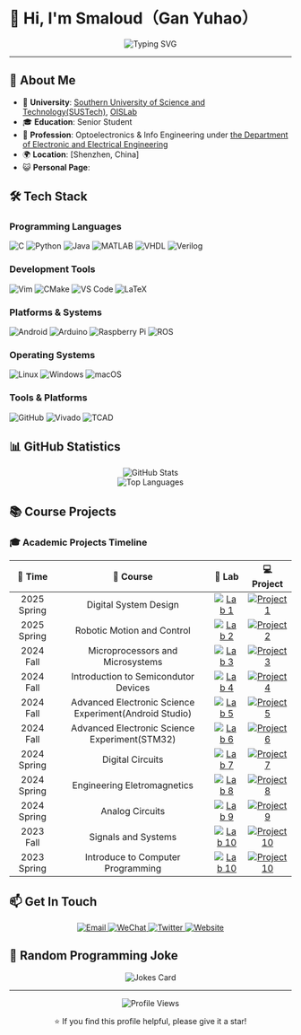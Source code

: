 # 👋 Hi, I'm Smaloud（Gan Yuhao）

<div align="center">
  <img src="https://readme-typing-svg.herokuapp.com?font=Fira+Code&weight=500&size=28&pause=1000&color=4F8CC9&center=true&vCenter=true&width=500&lines=Welcome+to+my+GitHub+Profile" alt="Typing SVG" />
</div>

---

## 🚀 About Me

- 🏫 **University**: [Southern University of Science and Technology(SUSTech)](https://twww.sustech.edu.cn/?lang=zh), [OISLab](http://shaolab.com)
- 🎓 **Education**: Senior Student
- 💼 **Profession**: Optoelectronics & Info Engineering under [the Department of Electronic and Electrical Engineering](https://eee.sustech.edu.cn/?view)
- 🌍 **Location**: [Shenzhen, China]
- 😺 **Personal Page**:


## 🛠️ Tech Stack

### Programming Languages
![C](https://img.shields.io/badge/-C-A8B9CC?style=flat-square&logo=c&logoColor=black)
![Python](https://img.shields.io/badge/-Python-3776AB?style=flat-square&logo=Python&logoColor=white)
![Java](https://img.shields.io/badge/-Java-ED8B00?style=flat-square&logo=java&logoColor=white)
![MATLAB](https://img.shields.io/badge/-MATLAB-0076A8?style=flat-square&logo=mathworks&logoColor=white)
![VHDL](https://img.shields.io/badge/-VHDL-4B32C3?style=flat-square&logo=vhdl&logoColor=white)
![Verilog](https://img.shields.io/badge/-Verilog-FF6F00?style=flat-square&logo=verilog&logoColor=white)

### Development Tools
![Vim](https://img.shields.io/badge/-Vim-019733?style=flat-square&logo=vim&logoColor=white)
![CMake](https://img.shields.io/badge/-CMake-064F8C?style=flat-square&logo=cmake&logoColor=white)
![VS Code](https://img.shields.io/badge/-VS_Code-007ACC?style=flat-square&logo=visual-studio-code&logoColor=white)
![LaTeX](https://img.shields.io/badge/-LaTeX-008080?style=flat-square&logo=latex&logoColor=white)

### Platforms & Systems
![Android](https://img.shields.io/badge/-Android-3DDC84?style=flat-square&logo=android&logoColor=white)
![Arduino](https://img.shields.io/badge/-Arduino-00979D?style=flat-square&logo=arduino&logoColor=white)
![Raspberry Pi](https://img.shields.io/badge/-Raspberry_Pi-C51D4A?style=flat-square&logo=raspberry-pi&logoColor=white)
![ROS](https://img.shields.io/badge/-ROS-22314E?style=flat-square&logo=ros&logoColor=white)

### Operating Systems
![Linux](https://img.shields.io/badge/-Linux-FCC624?style=flat-square&logo=linux&logoColor=black)
![Windows](https://img.shields.io/badge/-Windows-0078D6?style=flat-square&logo=windows&logoColor=white)
![macOS](https://img.shields.io/badge/-macOS-000000?style=flat-square&logo=macos&logoColor=white)

### Tools & Platforms
![GitHub](https://img.shields.io/badge/-GitHub-181717?style=flat-square&logo=github&logoColor=white)
![Vivado](https://img.shields.io/badge/-Vivado-FF6F00?style=flat-square&logo=xilinx&logoColor=white)
![TCAD](https://img.shields.io/badge/-TCAD-000000?style=flat-square&logo=synopsys&logoColor=white)

## 📊 GitHub Statistics

<div align="center">
  <img src="https://github-readme-stats.vercel.app/api?username=Smaloud&show_icons=true&theme=default" alt="GitHub Stats" />
</div>

<div align="center">
  <img src="https://github-readme-stats.vercel.app/api/top-langs/?username=Smaloud&layout=compact&theme=default" alt="Top Languages" />
</div>

## 📚 Course Projects

### 🎓 Academic Projects Timeline

<table>
  <thead>
    <tr>
      <th align="center">📅 Time</th>
      <th align="center">📖 Course</th>
      <th align="center">🧪 Lab</th>
      <th align="center">💻 Project</th>
    </tr>
  </thead>
  <tbody>
    <tr>
      <td align="center">2025 Spring</td>
      <td align="center">Digital System Design</td>
      <td align="center">
        <a href="https://github.com/Smaloud/Digital-System_Design-Lab" target="_blank">
          <img src="https://img.shields.io/badge/Lab-4F8CC9?style=for-the-badge&logo=github&logoColor=white" alt="Lab 1"/>
        </a>
      </td>
      <td align="center">
        <a href="https://github.com/Smaloud/Snake" target="_blank">
          <img src="https://img.shields.io/badge/Project-4FC08D?style=for-the-badge&logo=github&logoColor=white" alt="Project 1"/>
        </a>
      </td>
    </tr>
    <tr>
      <td align="center">2025 Spring</td>
      <td align="center">Robotic Motion and Control</td>
      <td align="center">
        <a href="https://github.com/Smaloud/Robotic-Motion-and-Control-Lab" target="_blank">
          <img src="https://img.shields.io/badge/Lab-4F8CC9?style=for-the-badge&logo=github&logoColor=white" alt="Lab 2"/>
        </a>
      </td>
      <td align="center">
        <a href="https://github.com/Smaloud/Robotic-Motion-and-Control-Project" target="_blank">
          <img src="https://img.shields.io/badge/Project-4FC08D?style=for-the-badge&logo=github&logoColor=white" alt="Project 2"/>
        </a>
      </td>
    </tr>
    <tr>
      <td align="center">2024 Fall</td>
      <td align="center">Microprocessors and Microsystems</td>
      <td align="center">
        <a href="https://github.com/Smaloud/Microprocessors-and-Microsystems-Lab" target="_blank">
          <img src="https://img.shields.io/badge/Lab-4F8CC9?style=for-the-badge&logo=github&logoColor=white" alt="Lab 3"/>
        </a>
      </td>
      <td align="center">
        <a href="[Project Link 3]" target="_blank">
          <img src="https://img.shields.io/badge/Project-4FC08D?style=for-the-badge&logo=github&logoColor=white" alt="Project 3"/>
        </a>
      </td>
    </tr>
    <tr>
      <td align="center">2024 Fall</td>
      <td align="center">Introduction to Semicondutor Devices</td>
      <td align="center">
        <a href="https://github.com/Smaloud/Semiconductor-Device-Lab.git" target="_blank">
          <img src="https://img.shields.io/badge/Lab-4F8CC9?style=for-the-badge&logo=github&logoColor=white" alt="Lab 4"/>
        </a>
      </td>
      <td align="center">
        <a href="[Project Link 4]" target="_blank">
          <img src="https://img.shields.io/badge/Project-4FC08D?style=for-the-badge&logo=github&logoColor=white" alt="Project 4"/>
        </a>
      </td>
    </tr>
    <tr>
      <td align="center">2024 Fall</td>
      <td align="center">Advanced Electronic Science Experiment(Android Studio)</td>
      <td align="center">
        <a href="https://github.com/Smaloud/Android-Studio-Practice" target="_blank">
          <img src="https://img.shields.io/badge/Lab-4F8CC9?style=for-the-badge&logo=github&logoColor=white" alt="Lab 5"/>
        </a>
      </td>
      <td align="center">
        <a href="[Project Link 5]" target="_blank">
          <img src="https://img.shields.io/badge/Project-4FC08D?style=for-the-badge&logo=github&logoColor=white" alt="Project 5"/>
        </a>
      </td>
    </tr>
    <tr>
      <td align="center">2024 Fall</td>
      <td align="center">Advanced Electronic Science Experiment(STM32)</td>
      <td align="center">
        <a href="https://github.com/Smaloud/STM32-Practice" target="_blank">
          <img src="https://img.shields.io/badge/Lab-4F8CC9?style=for-the-badge&logo=github&logoColor=white" alt="Lab 6"/>
        </a>
      </td>
      <td align="center">
        <a href="[Project Link 6]" target="_blank">
          <img src="https://img.shields.io/badge/Project-4FC08D?style=for-the-badge&logo=github&logoColor=white" alt="Project 6"/>
        </a>
      </td>
    </tr>
    <tr>
      <td align="center">2024 Spring</td>
      <td align="center">Digital Circuits</td>
      <td align="center">
        <a href="https://github.com/Smaloud/Digital-Circuits-Lab" target="_blank">
          <img src="https://img.shields.io/badge/Lab-4F8CC9?style=for-the-badge&logo=github&logoColor=white" alt="Lab 7"/>
        </a>
      </td>
      <td align="center">
        <a href="https://github.com/Smaloud/Digital-Circuits-Project" target="_blank">
          <img src="https://img.shields.io/badge/Project-4FC08D?style=for-the-badge&logo=github&logoColor=white" alt="Project 7"/>
        </a>
      </td>
    </tr>
    <tr>
      <td align="center">2024 Spring</td>
      <td align="center">Engineering Eletromagnetics</td>
      <td align="center">
        <a href="https://github.com/Smaloud/Engineering-Electromagnetics-Lab" target="_blank">
          <img src="https://img.shields.io/badge/Lab-4F8CC9?style=for-the-badge&logo=github&logoColor=white" alt="Lab 8"/>
        </a>
      </td>
      <td align="center">
        <a href="[Project Link 8]" target="_blank">
          <img src="https://img.shields.io/badge/Project-4FC08D?style=for-the-badge&logo=github&logoColor=white" alt="Project 8"/>
        </a>
      </td>
    </tr>
    <tr>
      <td align="center">2024 Spring</td>
      <td align="center">Analog Circuits</td>
      <td align="center">
        <a href="https://github.com/Smaloud/Analog-Circuits-Lab" target="_blank">
          <img src="https://img.shields.io/badge/Lab-4F8CC9?style=for-the-badge&logo=github&logoColor=white" alt="Lab 9"/>
        </a>
      </td>
      <td align="center">
        <a href="https://github.com/Smaloud/Analog-Circuits-Project" target="_blank">
          <img src="https://img.shields.io/badge/Project-4FC08D?style=for-the-badge&logo=github&logoColor=white" alt="Project 9"/>
        </a>
      </td>
    </tr>
    <tr>
      <td align="center">2023 Fall</td>
      <td align="center">Signals and Systems</td>
      <td align="center">
        <a href="https://github.com/Smaloud/Signals-and-Systems-lab" target="_blank">
          <img src="https://img.shields.io/badge/Lab-4F8CC9?style=for-the-badge&logo=github&logoColor=white" alt="Lab 10"/>
        </a>
      </td>
      <td align="center">
        <a href="https://github.com/Smaloud/Signals-and-Systems-Project" target="_blank">
          <img src="https://img.shields.io/badge/Project-4FC08D?style=for-the-badge&logo=github&logoColor=white" alt="Project 10"/>
        </a>
      </td>
    </tr>
    <tr>
      <td align="center">2023 Spring</td>
      <td align="center">Introduce to Computer Programming</td>
      <td align="center">
        <a href="https://github.com/Smaloud/Introduction-to-Java-Programming-Lab" target="_blank">
          <img src="https://img.shields.io/badge/Lab-4F8CC9?style=for-the-badge&logo=github&logoColor=white" alt="Lab 10"/>
        </a>
      </td>
      <td align="center">
        <a href="https://github.com/Smaloud/Introduction-to-Java-Programming-Project" target="_blank">
          <img src="https://img.shields.io/badge/Project-4FC08D?style=for-the-badge&logo=github&logoColor=white" alt="Project 10"/>
        </a>
      </td>
    </tr>
  </tbody>
</table>

## 📫 Get In Touch

<div align="center">
  <a href="mailto:12211629@mail.sustech.edu.cn">
    <img src="https://img.shields.io/badge/Email-D14836?style=for-the-badge&logo=gmail&logoColor=white" alt="Email"/>
  </a>
  <a href="weixin://dl/chat?username=a1923089319">
    <img src="https://img.shields.io/badge/WeChat-07C160?style=for-the-badge&logo=wechat&logoColor=white" alt="WeChat"/>
  </a>
  <a href="https://x.com/scloud11555?s=11">
    <img src="https://img.shields.io/badge/Twitter-1DA1F2?style=for-the-badge&logo=twitter&logoColor=white" alt="Twitter"/>
  </a>
  <a href="[Your Personal Website]">
    <img src="https://img.shields.io/badge/Website-000000?style=for-the-badge&logo=About.me&logoColor=white" alt="Website"/>
  </a>
</div>

## 🎨 Random Programming Joke

<div align="center">
  <img src="https://readme-jokes.vercel.app/api?theme=radical" alt="Jokes Card" />
</div>

---

<div align="center">
  <img src="https://komarev.com/ghpvc/?username=Smaloud&style=flat-square&color=blue" alt="Profile Views" />
  
  ⭐ If you find this profile helpful, please give it a star!
</div>
